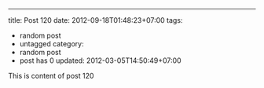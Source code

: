 ---
title: Post 120
date: 2012-09-18T01:48:23+07:00
tags:
  - random post
  - untagged
category:
  - random post
  - post has 0
updated: 2012-03-05T14:50:49+07:00

This is content of post 120